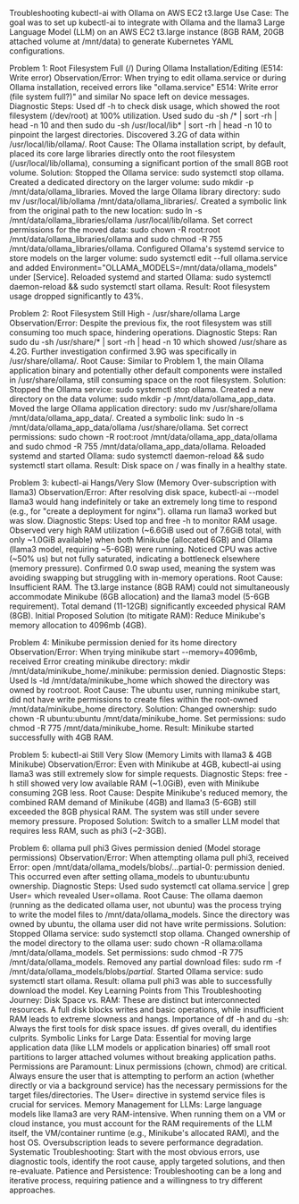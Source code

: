 Troubleshooting kubectl-ai with Ollama on AWS EC2 t3.large
Use Case: The goal was to set up kubectl-ai to integrate with Ollama and the llama3 Large Language Model (LLM) on an AWS EC2 t3.large instance (8GB RAM, 20GB attached volume at /mnt/data) to generate Kubernetes YAML configurations.

Problem 1: Root Filesystem Full (/) During Ollama Installation/Editing (E514: Write error)
Observation/Error: When trying to edit ollama.service or during Ollama installation, received errors like "ollama.service" E514: Write error (file system full?)" and similar No space left on device messages.
Diagnostic Steps:
Used df -h to check disk usage, which showed the root filesystem (/dev/root) at 100% utilization.
Used sudo du -sh /* | sort -rh | head -n 10 and then sudo du -sh /usr/local/lib* | sort -rh | head -n 10 to pinpoint the largest directories.
Discovered 3.2G of data within /usr/local/lib/ollama/.
Root Cause: The Ollama installation script, by default, placed its core large libraries directly onto the root filesystem (/usr/local/lib/ollama), consuming a significant portion of the small 8GB root volume.
Solution:
Stopped the Ollama service: sudo systemctl stop ollama.
Created a dedicated directory on the larger volume: sudo mkdir -p /mnt/data/ollama_libraries.
Moved the large Ollama library directory: sudo mv /usr/local/lib/ollama /mnt/data/ollama_libraries/.
Created a symbolic link from the original path to the new location: sudo ln -s /mnt/data/ollama_libraries/ollama /usr/local/lib/ollama.
Set correct permissions for the moved data: sudo chown -R root:root /mnt/data/ollama_libraries/ollama and sudo chmod -R 755 /mnt/data/ollama_libraries/ollama.
Configured Ollama's systemd service to store models on the larger volume: sudo systemctl edit --full ollama.service and added Environment="OLLAMA_MODELS=/mnt/data/ollama_models" under [Service].
Reloaded systemd and started Ollama: sudo systemctl daemon-reload && sudo systemctl start ollama.
Result: Root filesystem usage dropped significantly to 43%.


Problem 2: Root Filesystem Still High - /usr/share/ollama Large
Observation/Error: Despite the previous fix, the root filesystem was still consuming too much space, hindering operations.
Diagnostic Steps:
Ran sudo du -sh /usr/share/* | sort -rh | head -n 10 which showed /usr/share as 4.2G.
Further investigation confirmed 3.9G was specifically in /usr/share/ollama/.
Root Cause: Similar to Problem 1, the main Ollama application binary and potentially other default components were installed in /usr/share/ollama, still consuming space on the root filesystem.
Solution:
Stopped the Ollama service: sudo systemctl stop ollama.
Created a new directory on the data volume: sudo mkdir -p /mnt/data/ollama_app_data.
Moved the large Ollama application directory: sudo mv /usr/share/ollama /mnt/data/ollama_app_data/.
Created a symbolic link: sudo ln -s /mnt/data/ollama_app_data/ollama /usr/share/ollama.
Set correct permissions: sudo chown -R root:root /mnt/data/ollama_app_data/ollama and sudo chmod -R 755 /mnt/data/ollama_app_data/ollama.
Reloaded systemd and started Ollama: sudo systemctl daemon-reload && sudo systemctl start ollama.
Result: Disk space on / was finally in a healthy state.


Problem 3: kubectl-ai Hangs/Very Slow (Memory Over-subscription with llama3)
Observation/Error: After resolving disk space, kubectl-ai --model llama3 would hang indefinitely or take an extremely long time to respond (e.g., for "create a deployment for nginx"). ollama run llama3 worked but was slow.
Diagnostic Steps:
Used top and free -h to monitor RAM usage.
Observed very high RAM utilization (~6.6GiB used out of 7.6GiB total, with only ~1.0GiB available) when both Minikube (allocated 6GB) and Ollama (llama3 model, requiring ~5-6GB) were running.
Noticed CPU was active (~50% us) but not fully saturated, indicating a bottleneck elsewhere (memory pressure).
Confirmed 0.0 swap used, meaning the system was avoiding swapping but struggling with in-memory operations.
Root Cause: Insufficient RAM. The t3.large instance (8GB RAM) could not simultaneously accommodate Minikube (6GB allocation) and the llama3 model (5-6GB requirement). Total demand (11-12GB) significantly exceeded physical RAM (8GB).
Initial Proposed Solution (to mitigate RAM): Reduce Minikube's memory allocation to 4096mb (4GB).


Problem 4: Minikube permission denied for its home directory
Observation/Error: When trying minikube start --memory=4096mb, received Error creating minikube directory: mkdir /mnt/data/minikube_home/.minikube: permission denied.
Diagnostic Steps:
Used ls -ld /mnt/data/minikube_home which showed the directory was owned by root:root.
Root Cause: The ubuntu user, running minikube start, did not have write permissions to create files within the root-owned /mnt/data/minikube_home directory.
Solution:
Changed ownership: sudo chown -R ubuntu:ubuntu /mnt/data/minikube_home.
Set permissions: sudo chmod -R 775 /mnt/data/minikube_home.
Result: Minikube started successfully with 4GB RAM.


Problem 5: kubectl-ai Still Very Slow (Memory Limits with llama3 & 4GB Minikube)
Observation/Error: Even with Minikube at 4GB, kubectl-ai using llama3 was still extremely slow for simple requests.
Diagnostic Steps:
free -h still showed very low available RAM (~1.0GiB), even with Minikube consuming 2GB less.
Root Cause: Despite Minikube's reduced memory, the combined RAM demand of Minikube (4GB) and llama3 (5-6GB) still exceeded the 8GB physical RAM. The system was still under severe memory pressure.
Proposed Solution: Switch to a smaller LLM model that requires less RAM, such as phi3 (~2-3GB).


Problem 6: ollama pull phi3 Gives permission denied (Model storage permissions)
Observation/Error: When attempting ollama pull phi3, received Error: open /mnt/data/ollama_models/blobs/...partial-0: permission denied. This occurred even after setting ollama_models to ubuntu:ubuntu ownership.
Diagnostic Steps:
Used sudo systemctl cat ollama.service | grep User= which revealed User=ollama.
Root Cause: The ollama daemon (running as the dedicated ollama user, not ubuntu) was the process trying to write the model files to /mnt/data/ollama_models. Since the directory was owned by ubuntu, the ollama user did not have write permissions.
Solution:
Stopped Ollama service: sudo systemctl stop ollama.
Changed ownership of the model directory to the ollama user: sudo chown -R ollama:ollama /mnt/data/ollama_models.
Set permissions: sudo chmod -R 775 /mnt/data/ollama_models.
Removed any partial download files: sudo rm -f /mnt/data/ollama_models/blobs/*partial*.
Started Ollama service: sudo systemctl start ollama.
Result: ollama pull phi3 was able to successfully download the model.
Key Learning Points from This Troubleshooting Journey:
Disk Space vs. RAM: These are distinct but interconnected resources. A full disk blocks writes and basic operations, while insufficient RAM leads to extreme slowness and hangs.
Importance of df -h and du -sh: Always the first tools for disk space issues. df gives overall, du identifies culprits.
Symbolic Links for Large Data: Essential for moving large application data (like LLM models or application binaries) off small root partitions to larger attached volumes without breaking application paths.
Permissions are Paramount: Linux permissions (chown, chmod) are critical. Always ensure the user that is attempting to perform an action (whether directly or via a background service) has the necessary permissions for the target files/directories. The User= directive in systemd service files is crucial for services.
Memory Management for LLMs: Large language models like llama3 are very RAM-intensive. When running them on a VM or cloud instance, you must account for the RAM requirements of the LLM itself, the VM/container runtime (e.g., Minikube's allocated RAM), and the host OS. Oversubscription leads to severe performance degradation.
Systematic Troubleshooting: Start with the most obvious errors, use diagnostic tools, identify the root cause, apply targeted solutions, and then re-evaluate.
Patience and Persistence: Troubleshooting can be a long and iterative process, requiring patience and a willingness to try different approaches.